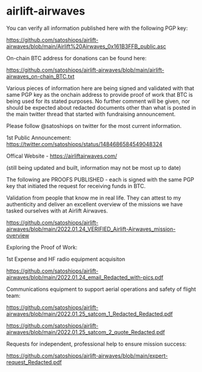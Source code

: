 # airlift-airwaves

You can verify all information published here with the following PGP key:

https://github.com/satoshiops/airlift-airwaves/blob/main/Airlift%20Airwaves_0x161B3FFB_public.asc

On-chain BTC address for donations can be found here: 

https://github.com/satoshiops/airlift-airwaves/blob/main/airlift-airwaves_on-chain_BTC.txt

Various pieces of information here are being signed and validated with that same PGP key as the onchain address to provide proof of work that BTC is being used for its stated purposes.  No further comment will be given, nor should be expected about redacted documents other than what is posted in the main twitter thread that started with fundraising announcement.

Please follow @satoshiops on twitter for the most current information.

1st Public Announcement: https://twitter.com/satoshiops/status/1484686584549048324

Offical Website - https://airliftairwaves.com/

(still being updated and built, information may not be most up to date)


The following are PROOFS PUBLISHED - each is signed with the same PGP key that initiated the request for receiving funds in BTC.

Validation from people that know me in real life.  They can attest to my authenticity and deliver an 
excellent overview of the missions we have tasked ourselves with at Airlift Airwaves.

https://github.com/satoshiops/airlift-airwaves/blob/main/2022.01.24_VERIFIED_Airlift-Airwaves_mission-overview

Exploring the Proof of Work:

1st Expense and HF radio equipment acquisiton

https://github.com/satoshiops/airlift-airwaves/blob/main/2022.01.24_email_Redacted_with-pics.pdf

Communications equipment to support aerial operations and safety of flight team:

https://github.com/satoshiops/airlift-airwaves/blob/main/2022.01.25_satcom_1_Redacted_Redacted.pdf

https://github.com/satoshiops/airlift-airwaves/blob/main/2022.01.25_satcom_2_quote_Redacted.pdf

Requests for independent, professional help to ensure mission success:

https://github.com/satoshiops/airlift-airwaves/blob/main/expert-request_Redacted.pdf
